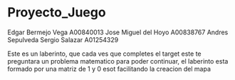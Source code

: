 # Proyecto_Juego
Edgar Bermejo Vega A00840013
Jose Miguel del Hoyo A00838767
Andres Sepulveda 
Sergio Salazar A01254329

Este es un laberinto, que cada ves que completes el target este te preguntara un problema matematico para poder continuar, el laberinto esta formado por una matriz de 1 y 0 esot facilitando la creacion del mapa
